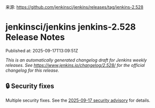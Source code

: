 来源: https://github.com/jenkinsci/jenkins/releases/tag/jenkins-2.528

# jenkinsci/jenkins jenkins-2.528 Release Notes

Published at: 2025-09-17T13:09:51Z

_This is an automatically generated changelog draft for Jenkins weekly releases.
See https://www.jenkins.io/changelog/2.528/ for the official changelog for this release._

## 🔒  Security fixes

Multiple security fixes. See the [2025-09-17 security advisory](https://www.jenkins.io/security/advisory/2025-09-17/) for details.